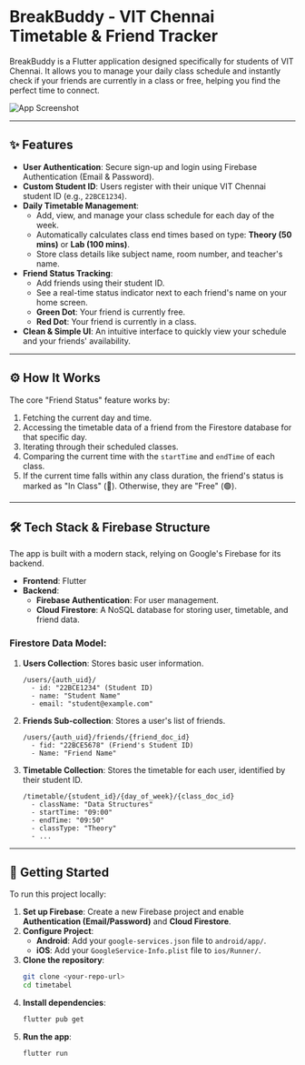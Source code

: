 # BreakBuddy - VIT Chennai Timetable & Friend Tracker

BreakBuddy is a Flutter application designed specifically for students of VIT Chennai. It allows you to manage your daily class schedule and instantly check if your friends are currently in a class or free, helping you find the perfect time to connect.

![App Screenshot](https://via.placeholder.com/800x450.png?text=App+UI+Placeholder)

---

## ✨ Features

- **User Authentication**: Secure sign-up and login using Firebase Authentication (Email & Password).
- **Custom Student ID**: Users register with their unique VIT Chennai student ID (e.g., `22BCE1234`).
- **Daily Timetable Management**:
    - Add, view, and manage your class schedule for each day of the week.
    - Automatically calculates class end times based on type: **Theory (50 mins)** or **Lab (100 mins)**.
    - Store class details like subject name, room number, and teacher's name.
- **Friend Status Tracking**:
    - Add friends using their student ID.
    - See a real-time status indicator next to each friend's name on your home screen.
    - **Green Dot**: Your friend is currently free.
    - **Red Dot**: Your friend is currently in a class.
- **Clean & Simple UI**: An intuitive interface to quickly view your schedule and your friends' availability.

---

## ⚙️ How It Works

The core "Friend Status" feature works by:
1.  Fetching the current day and time.
2.  Accessing the timetable data of a friend from the Firestore database for that specific day.
3.  Iterating through their scheduled classes.
4.  Comparing the current time with the `startTime` and `endTime` of each class.
5.  If the current time falls within any class duration, the friend's status is marked as "In Class" (🔴). Otherwise, they are "Free" (🟢).

---

## 🛠️ Tech Stack & Firebase Structure

The app is built with a modern stack, relying on Google's Firebase for its backend.

- **Frontend**: Flutter
- **Backend**:
    - **Firebase Authentication**: For user management.
    - **Cloud Firestore**: A NoSQL database for storing user, timetable, and friend data.

### Firestore Data Model:

1.  **Users Collection**: Stores basic user information.
    ```
    /users/{auth_uid}/
      - id: "22BCE1234" (Student ID)
      - name: "Student Name"
      - email: "student@example.com"
    ```

2.  **Friends Sub-collection**: Stores a user's list of friends.
    ```
    /users/{auth_uid}/friends/{friend_doc_id}
      - fid: "22BCE5678" (Friend's Student ID)
      - Name: "Friend Name"
    ```

3.  **Timetable Collection**: Stores the timetable for each user, identified by their student ID.
    ```
    /timetable/{student_id}/{day_of_week}/{class_doc_id}
      - className: "Data Structures"
      - startTime: "09:00"
      - endTime: "09:50"
      - classType: "Theory"
      - ...
    ```

---

## 🚀 Getting Started

To run this project locally:

1.  **Set up Firebase**: Create a new Firebase project and enable **Authentication (Email/Password)** and **Cloud Firestore**.
2.  **Configure Project**:
    - **Android**: Add your `google-services.json` file to `android/app/`.
    - **iOS**: Add your `GoogleService-Info.plist` file to `ios/Runner/`.
3.  **Clone the repository**:
    ```sh
    git clone <your-repo-url>
    cd timetabel
    ```
4.  **Install dependencies**:
    ```sh
    flutter pub get
    ```
5.  **Run the app**:
    ```sh
    flutter run
    ```

